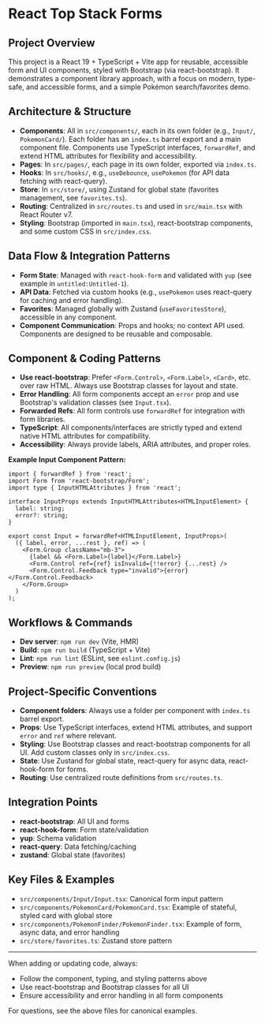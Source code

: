 # React Top Stack Forms

## Project Overview

This project is a React 19 + TypeScript + Vite app for reusable, accessible form and UI components, styled with Bootstrap (via react-bootstrap). It demonstrates a component library approach, with a focus on modern, type-safe, and accessible forms, and a simple Pokémon search/favorites demo.

## Architecture & Structure

- **Components**: All in `src/components/`, each in its own folder (e.g., `Input/`, `PokemonCard/`). Each folder has an `index.ts` barrel export and a main component file. Components use TypeScript interfaces, `forwardRef`, and extend HTML attributes for flexibility and accessibility.
- **Pages**: In `src/pages/`, each page in its own folder, exported via `index.ts`.
- **Hooks**: In `src/hooks/`, e.g., `useDebounce`, `usePokemon` (for API data fetching with react-query).
- **Store**: In `src/store/`, using Zustand for global state (favorites management, see `favorites.ts`).
- **Routing**: Centralized in `src/routes.ts` and used in `src/main.tsx` with React Router v7.
- **Styling**: Bootstrap (imported in `main.tsx`), react-bootstrap components, and some custom CSS in `src/index.css`.

## Data Flow & Integration Patterns

- **Form State**: Managed with `react-hook-form` and validated with `yup` (see example in `untitled:Untitled-1`).
- **API Data**: Fetched via custom hooks (e.g., `usePokemon` uses react-query for caching and error handling).
- **Favorites**: Managed globally with Zustand (`useFavoritesStore`), accessible in any component.
- **Component Communication**: Props and hooks; no context API used. Components are designed to be reusable and composable.

## Component & Coding Patterns

- **Use react-bootstrap**: Prefer `<Form.Control>`, `<Form.Label>`, `<Card>`, etc. over raw HTML. Always use Bootstrap classes for layout and state.
- **Error Handling**: All form components accept an `error` prop and use Bootstrap's validation classes (see `Input.tsx`).
- **Forwarded Refs**: All form controls use `forwardRef` for integration with form libraries.
- **TypeScript**: All components/interfaces are strictly typed and extend native HTML attributes for compatibility.
- **Accessibility**: Always provide labels, ARIA attributes, and proper roles.

**Example Input Component Pattern:**

```tsx
import { forwardRef } from 'react';
import Form from 'react-bootstrap/Form';
import type { InputHTMLAttributes } from 'react';

interface InputProps extends InputHTMLAttributes<HTMLInputElement> {
  label: string;
  error?: string;
}

export const Input = forwardRef<HTMLInputElement, InputProps>(
  ({ label, error, ...rest }, ref) => (
    <Form.Group className="mb-3">
      {label && <Form.Label>{label}</Form.Label>}
      <Form.Control ref={ref} isInvalid={!!error} {...rest} />
      <Form.Control.Feedback type="invalid">{error}</Form.Control.Feedback>
    </Form.Group>
  )
);
```

## Workflows & Commands

- **Dev server**: `npm run dev` (Vite, HMR)
- **Build**: `npm run build` (TypeScript + Vite)
- **Lint**: `npm run lint` (ESLint, see `eslint.config.js`)
- **Preview**: `npm run preview` (local prod build)

## Project-Specific Conventions

- **Component folders**: Always use a folder per component with `index.ts` barrel export.
- **Props**: Use TypeScript interfaces, extend HTML attributes, and support `error` and `ref` where relevant.
- **Styling**: Use Bootstrap classes and react-bootstrap components for all UI. Add custom classes only in `src/index.css`.
- **State**: Use Zustand for global state, react-query for async data, react-hook-form for forms.
- **Routing**: Use centralized route definitions from `src/routes.ts`.

## Integration Points

- **react-bootstrap**: All UI and forms
- **react-hook-form**: Form state/validation
- **yup**: Schema validation
- **react-query**: Data fetching/caching
- **zustand**: Global state (favorites)

## Key Files & Examples

- `src/components/Input/Input.tsx`: Canonical form input pattern
- `src/components/PokemonCard/PokemonCard.tsx`: Example of stateful, styled card with global store
- `src/components/PokemonFinder/PokemonFinder.tsx`: Example of form, async data, and error handling
- `src/store/favorites.ts`: Zustand store pattern

---

When adding or updating code, always:

- Follow the component, typing, and styling patterns above
- Use react-bootstrap and Bootstrap classes for all UI
- Ensure accessibility and error handling in all form components

For questions, see the above files for canonical examples.
